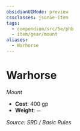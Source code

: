 ```yaml
---
obsidianUIMode: preview
cssclasses: json5e-item
tags:
  - compendium/src/5e/phb
  - item/gear/mount
aliases:
  - Warhorse
---
```

# Warhorse
*Mount*  

- **Cost**: 400 gp
- **Weight**: ⏤

*Source: SRD / Basic Rules*